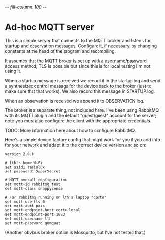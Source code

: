 -*- fill-column: 100 -*-

# Ad-hoc MQTT server

This is a simple server that connects to the MQTT broker and listens for startup and observation
messages.  Configure it, if necessary, by changing constants at the head of the program and
recompiling.

It assumes that the MQTT broker is set up with a username/password access method; TLS is possible
but since this is for local testing I'm not using it.

When a startup message is received we record it in the startup log and send a synthesized control
message for the device back to the broker (just to make sure that that works).  We also record this
message in STARTUP.log.

When an observation is received we append it to OBSERVATION.log.

The broker is a separate thing, not included here.  I've been using RabbitMQ with its MQTT plugin
and the default "guest/guest" account for the server; note you must also configure the client with
the appropriate credentials.

TODO: More information here about how to configure RabbitMQ.

Here's a simple device factory config that might work for you if you add info for your network and
adapt it to the correct device version and so on:

```
version 2.0.0

# lth's home WiFi
set ssid1 radiolux
set password1 SuperSecret

# MQTT overall configuration
set mqtt-id rabbitmq_test
set mqtt-class snappysense

# For rabbitmq running on lth's laptop "corto"
set mqtt-use-tls 0
set mqtt-auth pass
set mqtt-endpoint-host corto.local
set mqtt-endpoint-port 1883
set mqtt-username lth
set mqtt-password qumquat
```

(Another obvious broker option is Mosquitto, but I've not tested that.)
